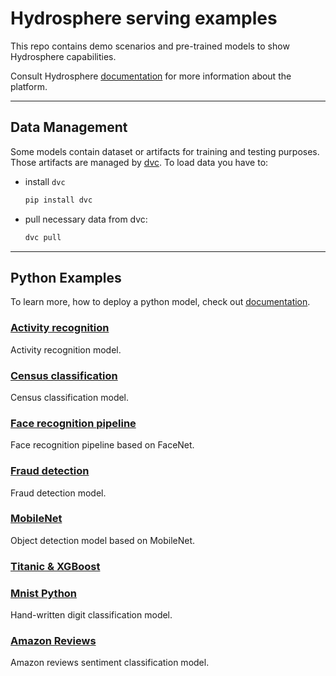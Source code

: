 # Hydrosphere serving examples

This repo contains demo scenarios and pre-trained models to show Hydrosphere capabilities.

Consult Hydrosphere [documentation](https://docs.hydrosphere.io) for more information about the platform.

---
## Data Management

Some models contain dataset or artifacts for training and testing purposes. Those artifacts are managed by [dvc](https://github.com/iterative/dvc). To load data you have to:
- install `dvc`
   ```sh
   pip install dvc
   ```
- pull necessary data from dvc:
   ```sh
   dvc pull
   ``` 

---
## Python Examples

To learn more, how to deploy a python model, check out [documentation](https://docs.hydrosphere.io/quickstart/getting-started).

### [Activity recognition](examples/activity_recognition)
   Activity recognition model.
   
### [Census classification](examples/adult)
   Census classification model. 

### [Face recognition pipeline](examples/face_recognition)
   Face recognition pipeline based on FaceNet. 
   
### [Fraud detection](examples/fraud_detection)
   Fraud detection model.
   
### [MobileNet](examples/mobilenet)
   Object detection model based on MobileNet.
   
### [Titanic & XGBoost](examples/titanic_xgboost)

### [Mnist Python](examples/mnist_py)
   Hand-written digit classification model.

### [Amazon Reviews](examples/text_classification)
   Amazon reviews sentiment classification model.
